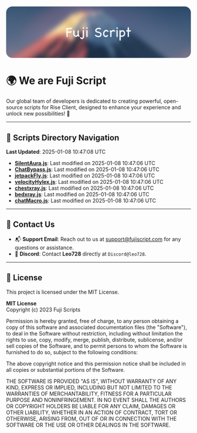 ![Banner](.github/b.webp)

# 🌍 **We are Fuji Script**

Our global team of developers is dedicated to creating powerful, open-source scripts for Rise Client, designed to enhance your experience and unlock new possibilities! 🌟

---
<!-- SCRIPTS_NAVIGATION_START -->
## 📂 **Scripts Directory Navigation**

**Last Updated**: 2025-01-08 10:47:08 UTC

- **[SilentAura.js](scripts/SilentAura.js)**: Last modified on 2025-01-08 10:47:06 UTC
- **[ChatBypass.js](scripts/ChatBypass.js)**: Last modified on 2025-01-08 10:47:06 UTC
- **[jetpackFly.js](scripts/jetpackFly.js)**: Last modified on 2025-01-08 10:47:06 UTC
- **[velocityHylex.js](scripts/velocityHylex.js)**: Last modified on 2025-01-08 10:47:06 UTC
- **[chestxray.js](scripts/chestxray.js)**: Last modified on 2025-01-08 10:47:06 UTC
- **[bedxray.js](scripts/bedxray.js)**: Last modified on 2025-01-08 10:47:06 UTC
- **[chatMacro.js](scripts/chatMacro.js)**: Last modified on 2025-01-08 10:47:06 UTC

<!-- SCRIPTS_NAVIGATION_END -->

---

## 💬 **Contact Us**  
- 📬 **Support Email**: Reach out to us at [support@fujiscript.com](mailto:support@fujiscript.com) for any questions or assistance.  
- 💬 **Discord**: Contact **Leo728** directly at `Discord@leo728`.

---

## 📜 **License**

This project is licensed under the MIT License.  

**MIT License**  
Copyright (c) 2023 Fuji Scripts  

Permission is hereby granted, free of charge, to any person obtaining a copy of this software and associated documentation files (the "Software"), to deal in the Software without restriction, including without limitation the rights to use, copy, modify, merge, publish, distribute, sublicense, and/or sell copies of the Software, and to permit persons to whom the Software is furnished to do so, subject to the following conditions:  

The above copyright notice and this permission notice shall be included in all copies or substantial portions of the Software.  

THE SOFTWARE IS PROVIDED "AS IS", WITHOUT WARRANTY OF ANY KIND, EXPRESS OR IMPLIED, INCLUDING BUT NOT LIMITED TO THE WARRANTIES OF MERCHANTABILITY, FITNESS FOR A PARTICULAR PURPOSE AND NONINFRINGEMENT. IN NO EVENT SHALL THE AUTHORS OR COPYRIGHT HOLDERS BE LIABLE FOR ANY CLAIM, DAMAGES OR OTHER LIABILITY, WHETHER IN AN ACTION OF CONTRACT, TORT OR OTHERWISE, ARISING FROM, OUT OF OR IN CONNECTION WITH THE SOFTWARE OR THE USE OR OTHER DEALINGS IN THE SOFTWARE.  
